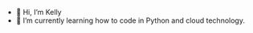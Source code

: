 - 👋 Hi, I’m Kelly 
- 🌱 I’m currently learning how to code in Python and cloud technology. 


<!---
kellyiscoding/kellyiscoding is a ✨ special ✨ repository because its `README.md` (this file) appears on your GitHub profile.
You can click the Preview link to take a look at your changes.
--->
